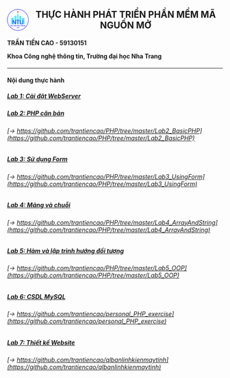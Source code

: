 <h2><img style="float: left" src="NTU_logo.png" width="50" height="50"><center>THỰC HÀNH PHÁT TRIỂN PHẦN MỀM MÃ NGUỒN MỞ</center></h2>

<h4>
TRẦN TIẾN CAO - 59130151

Khoa Công nghệ thông tin, Trường đại học Nha Trang
</h4>

------------------
<h4>Nội dung thực hành</h4>

##### [Lab 1: Cài đặt WebServer](https://github.com/ltbhang/PHP/tree/main/Lab1_WebServerInstallation)
##### [Lab 2: PHP căn bản](https://github.com/ltbhang/PHP/tree/main/Lab2_BasicPHP)
###### [-> https://github.com/trantiencao/PHP/tree/master/Lab2_BasicPHP](https://github.com/trantiencao/PHP/tree/master/Lab2_BasicPHP)
##### [Lab 3: Sử dụng Form](https://github.com/ltbhang/PHP/tree/main/Lab3_UsingForm)
###### [-> https://github.com/trantiencao/PHP/tree/master/Lab3_UsingForm](https://github.com/trantiencao/PHP/tree/master/Lab3_UsingForm)
##### [Lab 4: Mảng và chuỗi](https://github.com/ltbhang/PHP/tree/main/Lab4_ArrayAndString)
###### [-> https://github.com/trantiencao/PHP/tree/master/Lab4_ArrayAndString](https://github.com/trantiencao/PHP/tree/master/Lab4_ArrayAndString)
##### [Lab 5: Hàm và lập trình hướng đối tượng](https://github.com/ltbhang/PHP_Local/tree/main/Lab5_OOP)
###### [-> https://github.com/trantiencao/PHP/tree/master/Lab5_OOP](https://github.com/trantiencao/PHP/tree/master/Lab5_OOP)
##### [Lab 6: CSDL MySQL](https://github.com/ltbhang/PHP/tree/main/Lab6_MySQL)
###### [-> https://github.com/trantiencao/personal_PHP_exercise](https://github.com/trantiencao/personal_PHP_exercise)
##### [Lab 7: Thiết kế Website]()
###### [-> https://github.com/trantiencao/qlbanlinhkienmaytinh](https://github.com/trantiencao/qlbanlinhkienmaytinh)
